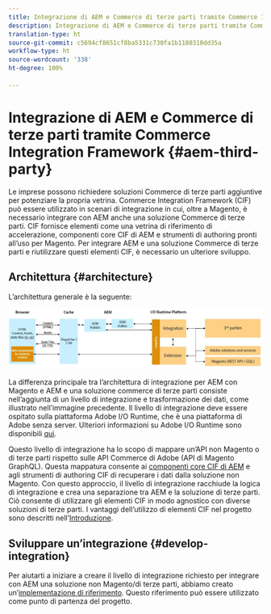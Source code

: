 ```yaml
---
title: Integrazione di AEM e Commerce di terze parti tramite Commerce Integration Framework
description: Integrazione di AEM e Commerce di terze parti tramite Commerce Integration Framework
translation-type: ht
source-git-commit: c5694cf8651cf8ba5331c730fa1b1180310dd35a
workflow-type: ht
source-wordcount: '338'
ht-degree: 100%

---
```



# Integrazione di AEM e Commerce di terze parti tramite Commerce Integration Framework {#aem-third-party}

Le imprese possono richiedere soluzioni Commerce di terze parti aggiuntive per potenziare la propria vetrina. Commerce Integration Framework (CIF) può essere utilizzato in scenari di integrazione in cui, oltre a Magento, è necessario integrare con AEM anche una soluzione Commerce di terze parti. CIF fornisce elementi come una vetrina di riferimento di accelerazione, componenti core CIF di AEM e strumenti di authoring pronti all’uso per Magento. Per integrare AEM e una soluzione Commerce di terze parti e riutilizzare questi elementi CIF, è necessario un ulteriore sviluppo.

## Architettura {#architecture}

L’architettura generale è la seguente:

![Panoramica dell’architettura AEM per terze parti/non Magento](/help/commerce-cloud/assets/AEM_nonMagento_Architecture.JPG)

La differenza principale tra l’architettura di integrazione per AEM con Magento e AEM e una soluzione commerce di terze parti consiste nell’aggiunta di un livello di integrazione e trasformazione dei dati, come illustrato nell’immagine precedente. Il livello di integrazione deve essere ospitato sulla piattaforma Adobe I/O Runtime, che è una piattaforma di Adobe senza server. Ulteriori informazioni su Adobe I/O Runtime sono disponibili [qui](https://www.adobe.io/apis/experienceplatform/runtime.html).

Questo livello di integrazione ha lo scopo di mappare un’API non Magento o di terze parti rispetto sulle API Commerce di Adobe (API di Magento GraphQL). Questa mappatura consente ai [componenti core CIF di AEM](https://github.com/adobe/aem-core-cif-components) e agli strumenti di authoring CIF di recuperare i dati dalla soluzione non Magento. Con questo approccio, il livello di integrazione racchiude la logica di integrazione e crea una separazione tra AEM e la soluzione di terze parti. Ciò consente di utilizzare gli elementi CIF in modo agnostico con diverse soluzioni di terze parti. I vantaggi dell’utilizzo di elementi CIF nel progetto sono descritti nell’[Introduzione](/help/commerce-cloud/overview.md).

## Sviluppare un’integrazione {#develop-integration}

Per aiutarti a iniziare a creare il livello di integrazione richiesto per integrare con AEM una soluzione non Magento/di terze parti, abbiamo creato un’[implementazione di riferimento](https://github.com/adobe/commerce-cif-graphql-integration-reference). Questo riferimento può essere utilizzato come punto di partenza del progetto.
